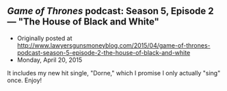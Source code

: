 ## <em>Game of Thrones</em> podcast: Season 5, Episode 2 — "The House of Black and White"

 * Originally posted at http://www.lawyersgunsmoneyblog.com/2015/04/game-of-thrones-podcast-season-5-episode-2-the-house-of-black-and-white
 * Monday, April 20, 2015

It includes my new hit single, "Dorne," which I promise I only actually "sing" once. Enjoy!